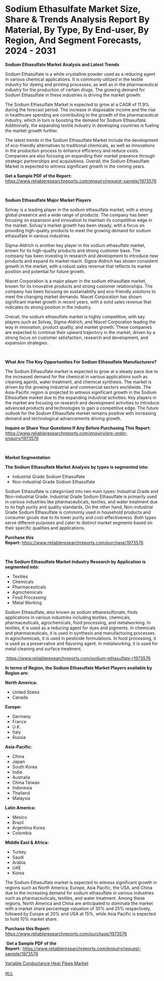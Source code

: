 <p><h1>Sodium Ethasulfate Market Size, Share & Trends Analysis Report By Material, By Type, By End-user, By Region, And Segment Forecasts, 2024 - 2031</h1></p><p><strong>Sodium Ethasulfate Market Analysis and Latest Trends</strong></p>
<p><p>Sodium Ethasulfate is a white crystalline powder used as a reducing agent in various chemical applications. It is commonly utilized in the textile industry for dyeing and printing processes, as well as in the pharmaceutical industry for the production of certain drugs. The growing demand for Sodium Ethasulfate in these industries is driving the market growth.</p><p>The Sodium Ethasulfate Market is expected to grow at a CAGR of 11.9% during the forecast period. The increase in disposable income and the rise in healthcare spending are contributing to the growth of the pharmaceutical industry, which in turn is boosting the demand for Sodium Ethasulfate. Additionally, the expanding textile industry in developing countries is fueling the market growth further.</p><p>The latest trends in the Sodium Ethasulfate Market include the development of eco-friendly alternatives to traditional chemicals, as well as innovations in the production process to enhance efficiency and reduce costs. Companies are also focusing on expanding their market presence through strategic partnerships and acquisitions. Overall, the Sodium Ethasulfate Market is expected to witness significant growth in the coming years.</p></p>
<p><strong>Get a Sample PDF of the Report:&nbsp;</strong> <a href="https://www.reliableresearchreports.com/enquiry/request-sample/1973576">https://www.reliableresearchreports.com/enquiry/request-sample/1973576</a></p>
<p>&nbsp;</p>
<p><strong>Sodium Ethasulfate Major Market Players</strong></p>
<p><p>Solvay is a leading player in the sodium ethasulfate market, with a strong global presence and a wide range of products. The company has been focusing on expansion and innovation to maintain its competitive edge in the market. Solvay's market growth has been steady, with a focus on providing high-quality products to meet the growing demand for sodium ethasulfate in various industries.</p><p>Sigma-Aldrich is another key player in the sodium ethasulfate market, known for its high-quality products and strong customer base. The company has been investing in research and development to introduce new products and expand its market reach. Sigma-Aldrich has shown consistent growth in the market, with a robust sales revenue that reflects its market position and potential for future growth.</p><p>Niacet Corporation is a major player in the sodium ethasulfate market, known for its innovative products and strong customer relationships. The company has been focusing on sustainability and eco-friendly solutions to meet the changing market demands. Niacet Corporation has shown significant market growth in recent years, with a solid sales revenue that indicates its strong position in the industry.</p><p>Overall, the sodium ethasulfate market is highly competitive, with key players such as Solvay, Sigma-Aldrich, and Niacet Corporation leading the way in innovation, product quality, and market growth. These companies are expected to continue their upward trajectory in the market, driven by a strong focus on customer satisfaction, research and development, and expansion strategies.</p></p>
<p>&nbsp;</p>
<p><strong>What Are The Key Opportunities For Sodium Ethasulfate Manufacturers?</strong></p>
<p><p>The Sodium Ethasulfate market is expected to grow at a steady pace due to the increased demand for the chemical in various applications such as cleaning agents, water treatment, and chemical synthesis. The market is driven by the growing industrial and commercial sectors worldwide. The Asia-Pacific region is projected to witness significant growth in the Sodium Ethasulfate market due to the expanding industrial activities. Key players in the market are focusing on research and development activities to introduce advanced products and technologies to gain a competitive edge. The future outlook for the Sodium Ethasulfate market remains positive with increasing demand and technological advancements driving growth.</p></p>
<p><strong>Inquire or Share Your Questions If Any Before Purchasing This Report:</strong> <a href="https://www.reliableresearchreports.com/enquiry/pre-order-enquiry/1973576">https://www.reliableresearchreports.com/enquiry/pre-order-enquiry/1973576</a></p>
<p>&nbsp;</p>
<p><strong>Market Segmentation</strong></p>
<p><strong>The Sodium Ethasulfate Market Analysis by types is segmented into:</strong></p>
<p><ul><li>Industrial Grade Sodium Ethasulfate</li><li>Non-industrial Grade Sodium Ethasulfate</li></ul></p>
<p><p>Sodium Ethasulfate is categorized into two main types: Industrial Grade and Non-industrial Grade. Industrial Grade Sodium Ethasulfate is primarily used in various industries like pharmaceuticals, textiles, and water treatment due to its high purity and quality standards. On the other hand, Non-industrial Grade Sodium Ethasulfate is commonly used in household products and consumer goods due to its lower purity and cost-effectiveness. Both types serve different purposes and cater to distinct market segments based on their specific qualities and applications.</p></p>
<p><strong>Purchase this Report:&nbsp;</strong><a href="https://www.reliableresearchreports.com/purchase/1973576">https://www.reliableresearchreports.com/purchase/1973576</a></p>
<p>&nbsp;</p>
<p><strong>The Sodium Ethasulfate Market Industry Research by Application is segmented into:</strong></p>
<p><ul><li>Textiles</li><li>Chemicals</li><li>Pharmaceuticals</li><li>Agrochemicals</li><li>Food Processing</li><li>Metal Working</li></ul></p>
<p><p>Sodium Ethasulfate, also known as sodium ethanesulfonate, finds applications in various industries including textiles, chemicals, pharmaceuticals, agrochemicals, food processing, and metalworking. In textiles, it is used as a reducing agent for dyes and pigments. In chemicals and pharmaceuticals, it is used in synthesis and manufacturing processes. In agrochemicals, it is used in pesticide formulations. In food processing, it is used as a preservative and flavoring agent. In metalworking, it is used for metal cleaning and surface treatment.</p></p>
<p><a href="https://www.reliableresearchreports.com/sodium-ethasulfate-r1973576">&nbsp;https://www.reliableresearchreports.com/sodium-ethasulfate-r1973576</a></p>
<p><strong>In terms of Region, the Sodium Ethasulfate Market Players available by Region are:</strong></p>
<p>
    <p> <strong> North America: </strong>
        <ul>
            <li>United States</li>
            <li>Canada</li>
        </ul>
        </p> 
    <p> <strong> Europe: </strong>
        <ul>
            <li>Germany</li>
            <li>France</li>
            <li>U.K.</li>
            <li>Italy</li>
            <li>Russia</li>
        </ul>
        </p> 
    <p> <strong> Asia-Pacific: </strong>
        <ul>
            <li>China</li>
            <li>Japan</li>
            <li>South Korea</li>
            <li>India</li>
            <li>Australia</li>
            <li>China Taiwan</li>
            <li>Indonesia</li>
            <li>Thailand</li>
            <li>Malaysia</li>
        </ul>
        </p> 
    <p> <strong> Latin America: </strong>
        <ul>
            <li>Mexico</li>
            <li>Brazil</li>
            <li>Argentina Korea</li>
            <li>Colombia</li>
        </ul>
        </p> 
    <p> <strong> Middle East & Africa: </strong>
        <ul>
            <li>Turkey</li>
            <li>Saudi</li>
            <li>Arabia</li>
            <li>UAE</li>
            <li>Korea</li>
        </ul>
    </p>
    </p>
<p><p>The Sodium Ethasulfate market is expected to witness significant growth in regions such as North America, Europe, Asia Pacific, the USA, and China due to the increasing demand for sodium ethasulfate in various industries such as pharmaceuticals, textiles, and water treatment. Among these regions, North America and China are anticipated to dominate the market with a market share percentage valuation of 30% and 25% respectively, followed by Europe at 20% and USA at 15%, while Asia Pacific is expected to hold 10% market share.</p></p>
<p><strong>Purchase this Report: </strong><a href="https://www.reliableresearchreports.com/purchase/1973576">https://www.reliableresearchreports.com/purchase/1973576</a></p>
<p>&nbsp;<strong>Get a Sample PDF of the Report:&nbsp;&nbsp;</strong><a href="https://www.reliableresearchreports.com/enquiry/request-sample/1973576">https://www.reliableresearchreports.com/enquiry/request-sample/1973576</a></p>
<p><strong></strong></p>
<p><p><a href="https://github.com/changoleonlaverguenzanoexiste/Market-Research-Report-List-4/blob/main/variable-conductance-heat-pipes-market.md">Variable Conductance Heat Pipes Market</a></p><p><a href="https://github.com/rsg307664904/Market-Research-Report-List-3/blob/main/16623189665.md">버스</a></p></p>